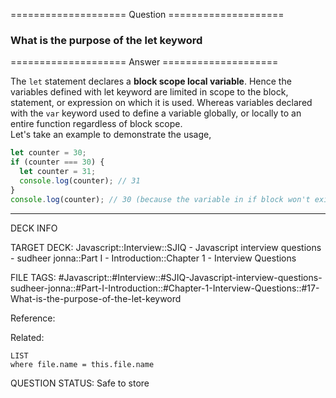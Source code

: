 ==================== Question ====================  

### What is the purpose of the let keyword  

==================== Answer ====================  

The `let` statement declares a **block scope local variable**. Hence the
variables defined with let keyword are limited in scope to the block, statement,
or expression on which it is used. Whereas variables declared with the `var`
keyword used to define a variable globally, or locally to an entire function
regardless of block scope.  
Let's take an example to demonstrate the usage,

```javascript
let counter = 30;
if (counter === 30) {
  let counter = 31;
  console.log(counter); // 31
}
console.log(counter); // 30 (because the variable in if block won't exist here)
```

---

DECK INFO

TARGET DECK: Javascript::Interview::SJIQ - Javascript interview questions -
sudheer jonna::Part I - Introduction::Chapter 1 - Interview Questions

FILE TAGS:
#Javascript::#Interview::#SJIQ-Javascript-interview-questions-sudheer-jonna::#Part-I-Introduction::#Chapter-1-Interview-Questions::#17-What-is-the-purpose-of-the-let-keyword

Reference:

Related:

```dataview
LIST
where file.name = this.file.name
```

QUESTION STATUS: Safe to store
